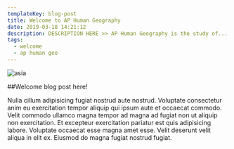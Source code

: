 ```yaml
---
templateKey: blog-post
title: Welcome to AP Human Geography
date: 2019-03-18 14:21:12
description: DESCRIPTION HERE >> AP Human Geography is the study of....
tags:
  - welcome
  - ap human geo
---
```


![asia](/img/asia.jpg)

##Welcome blog post here!

Nulla cillum adipisicing fugiat nostrud aute nostrud. Voluptate consectetur anim eu exercitation tempor aliquip qui ipsum aute et occaecat commodo. Velit commodo ullamco magna tempor ad magna ad fugiat non ut aliquip non exercitation. Et excepteur exercitation pariatur est quis adipisicing labore. Voluptate occaecat esse magna amet esse. Velit deserunt velit aliqua in elit ex. Eiusmod do magna fugiat nostrud fugiat.
